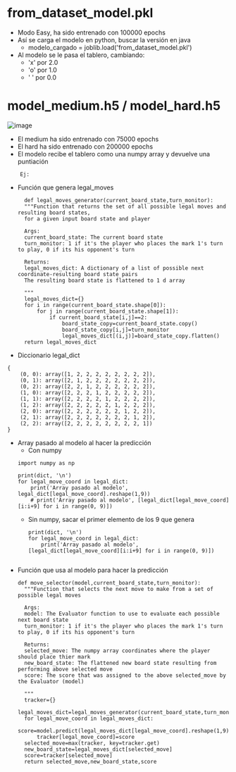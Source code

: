 # from_dataset_model.pkl
- Modo Easy, ha sido entrenado con 100000 epochs
- Así se carga el modelo en python, buscar la versión en java
	- modelo_cargado = joblib.load('from_dataset_model.pkl')
- Al modelo se le pasa el tablero, cambiando:
	- 'x' por 2.0
	- 'o' por 1.0
	- ' ' por 0.0

# model_medium.h5 / model_hard.h5
![image](https://github.com/Gabriel-R-L/Suite_Sensores_Multimedia/assets/121958702/ba1b61b5-17b9-401d-9780-44ae13edc565)
- El medium ha sido entrenado con 75000 epochs
- El hard ha sido entrenado con 200000 epochs
- El modelo recibe el tablero como una numpy array y devuelve una puntiación
```
	Ej: 
```

- Función que genera legal_moves
  ```
	def legal_moves_generator(current_board_state,turn_monitor):
    """Function that returns the set of all possible legal moves and resulting board states, 
    for a given input board state and player

    Args:
    current_board_state: The current board state
    turn_monitor: 1 if it's the player who places the mark 1's turn to play, 0 if its his opponent's turn

    Returns:
    legal_moves_dict: A dictionary of a list of possible next coordinate-resulting board state pairs
    The resulting board state is flattened to 1 d array

    """
    legal_moves_dict={}
    for i in range(current_board_state.shape[0]):
        for j in range(current_board_state.shape[1]):
            if current_board_state[i,j]==2:
                board_state_copy=current_board_state.copy()
                board_state_copy[i,j]=turn_monitor
                legal_moves_dict[(i,j)]=board_state_copy.flatten()
    return legal_moves_dict
  ```
- Diccionario legal_dict
```
{
	(0, 0): array([1, 2, 2, 2, 2, 2, 2, 2, 2]),
	(0, 1): array([2, 1, 2, 2, 2, 2, 2, 2, 2]),
	(0, 2): array([2, 2, 1, 2, 2, 2, 2, 2, 2]),
	(1, 0): array([2, 2, 2, 1, 2, 2, 2, 2, 2]),
	(1, 1): array([2, 2, 2, 2, 1, 2, 2, 2, 2]),
	(1, 2): array([2, 2, 2, 2, 2, 1, 2, 2, 2]),
	(2, 0): array([2, 2, 2, 2, 2, 2, 1, 2, 2]),
	(2, 1): array([2, 2, 2, 2, 2, 2, 2, 1, 2]),
	(2, 2): array([2, 2, 2, 2, 2, 2, 2, 2, 1])
}
```
- Array pasado al modelo al hacer la predicción
	- Con numpy
	```
	import numpy as np
 
	print(dict, '\n')
	for legal_move_coord in legal_dict:
	    print('Array pasado al modelo', legal_dict[legal_move_coord].reshape(1,9))
	    # print('Array pasado al modelo', [legal_dict[legal_move_coord][i:i+9] for i in range(0, 9)])
	```
 	- Sin numpy, sacar el primer elemento de los 9 que genera
    	```
		print(dict, '\n')
		for legal_move_coord in legal_dict:
		    print('Array pasado al modelo', [legal_dict[legal_move_coord][i:i+9] for i in range(0, 9)])
  	```
- Función que usa al modelo para hacer la predicción
  ```
  def move_selector(model,current_board_state,turn_monitor):
    """Function that selects the next move to make from a set of possible legal moves

    Args:
    model: The Evaluator function to use to evaluate each possible next board state
    turn_monitor: 1 if it's the player who places the mark 1's turn to play, 0 if its his opponent's turn

    Returns:
    selected_move: The numpy array coordinates where the player should place thier mark
    new_board_state: The flattened new board state resulting from performing above selected move
    score: The score that was assigned to the above selected_move by the Evaluator (model)

    """
    tracker={}
    legal_moves_dict=legal_moves_generator(current_board_state,turn_monitor)
    for legal_move_coord in legal_moves_dict:
        score=model.predict(legal_moves_dict[legal_move_coord].reshape(1,9))
        tracker[legal_move_coord]=score
    selected_move=max(tracker, key=tracker.get)
    new_board_state=legal_moves_dict[selected_move]
    score=tracker[selected_move]
    return selected_move,new_board_state,score
  ```
